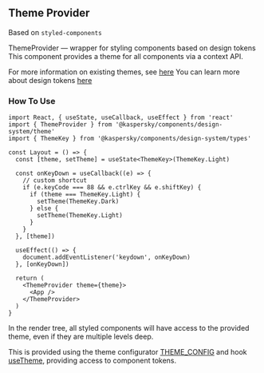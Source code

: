 ## Theme Provider

Based on `styled-components`

ThemeProvider — wrapper for styling components based on design tokens
This component provides a theme for all components via a context API.

For more information on existing themes, see [here]('../theme)
You can learn more about design tokens [here]('../tokens)

### How To Use
```
import React, { useState, useCallback, useEffect } from 'react'
import { ThemeProvider } from '@kaspersky/components/design-system/theme'
import { ThemeKey } from '@kaspersky/components/design-system/types'

const Layout = () => {
  const [theme, setTheme] = useState<ThemeKey>(ThemeKey.Light)

  const onKeyDown = useCallback((e) => {
    // custom shortcut
    if (e.keyCode === 88 && e.ctrlKey && e.shiftKey) {
      if (theme === ThemeKey.Light) {
        setTheme(ThemeKey.Dark)
      } else {
        setTheme(ThemeKey.Light)
      }
    }
  }, [theme])

  useEffect(() => {
    document.addEventListener('keydown', onKeyDown)
  }, [onKeyDown])

  return (
    <ThemeProvider theme={theme}>
      <App />
    </ThemeProvider>
  )
}
```

In the render tree, all styled components will have access to the provided theme, even if they are multiple levels deep.

This is provided using the theme configurator [THEME_CONFIG](../../design-system/theme/themes/config.ts)
and hook [useTheme](../../design-system/theme/hooks'), providing access to component tokens.
